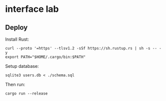 # interface lab

## Deploy
Install Rust:

    curl --proto '=https' --tlsv1.2 -sSf https://sh.rustup.rs | sh -s -- -y
    export PATH="$HOME/.cargo/bin:$PATH"

Setup database:

    sqlite3 users.db < ./schema.sql

Then run:

    cargo run --release
